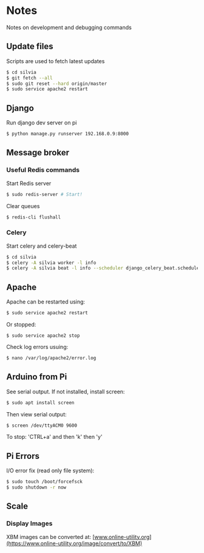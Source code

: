 # Notes
Notes on development and debugging commands

## Update files
Scripts are used to fetch latest updates
```bash
$ cd silvia
$ git fetch --all
$ sudo git reset --hard origin/master
$ sudo service apache2 restart
```

## Django
Run django dev server on pi
```bash
$ python manage.py runserver 192.168.0.9:8000 
```

## Message broker
### Useful Redis commands
Start Redis server
```bash
$ sudo redis-server # Start!
```
Clear queues
```bash
$ redis-cli flushall
```

### Celery
Start celery and celery-beat
```bash
$ cd silvia
$ celery -A silvia worker -l info
$ celery -A silvia beat -l info --scheduler django_celery_beat.schedulers:DatabaseScheduler
```

## Apache
Apache can be restarted using:
```bash
$ sudo service apache2 restart
```
Or stopped:
```ash
$ sudo service apache2 stop
```
Check log errors usuing:
```bash
$ nano /var/log/apache2/error.log
```

## Arduino from Pi
See serial output. If not installed, install screen:
```bash
$ sudo apt install screen
```
Then view serial output:
```bash
$ screen /dev/ttyACM0 9600
```
To stop:
'CTRL+a' and then 'k' then 'y'

## Pi Errors
I/O error fix (read only file system):
```bash
$ sudo touch /boot/forcefsck
$ sudo shutdown -r now
```

## Scale

### Display Images
XBM images can be converted at: [www.online-utility.org](https://www.online-utility.org/image/convert/to/XBM)